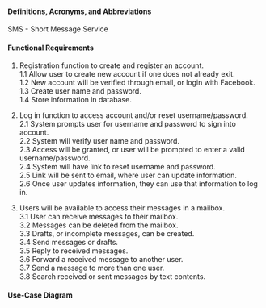 #### **Definitions, Acronyms, and Abbreviations** <br/>
SMS - Short Message Service


#### **Functional Requirements** <br/>

1.	Registration function to create and register an account. <br/>
  1.1 Allow user to create new account if one does not already exit. <br/>
  1.2 New account will be verified through email, or login with Facebook. <br/>
  1.3 Create user name and password. <br/>
  1.4 Store information in database. <br/>

2.	Log in function to access account and/or reset username/password. <br/>
  2.1 System prompts user for username and password to sign into account. <br/>
  2.2 System will verify user name and password. <br/>
  2.3 Access will be granted, or user will be prompted to enter a valid username/password. <br/>
  2.4 System will have link to reset username and password. <br/>
  2.5 Link will be sent to email, where user can update information. <br/>
  2.6 Once user updates information, they can use that information to log in. <br/>

3. Users will be available to access their messages in a mailbox. <br/>
  3.1 User can receive messages to their mailbox. <br/>
  3.2 Messages can be deleted from the mailbox. <br/>
  3.3 Drafts, or incomplete messages, can be created. <br/>
  3.4 Send messages or drafts. <br/>
  3.5 Reply to received messages. <br/>
  3.6 Forward a received message to another user. <br/>
  3.7 Send a message to more than one user. <br/>
  3.8 Search received or sent messages by text contents. <br/>


#### **Use-Case Diagram** <br/>
